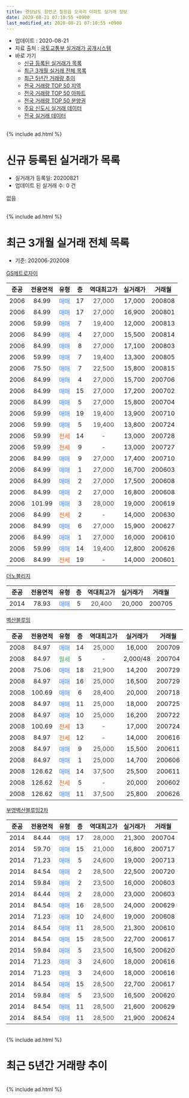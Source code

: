 ```yaml
---
title: 경상남도 함안군 칠원읍 오곡리 아파트 실거래 정보
date: 2020-08-21 07:10:55 +0900
last_modified_at: 2020-08-21 07:10:55 +0900
---
```


* 업데이트 : 2020-08-21
* 자료 출처 : [국토교통부 실거래가 공개시스템](http://rt.molit.go.kr)
* 바로 가기
    * [신규 등록된 실거래가 목록](#신규-등록된-실거래가-목록)
    * [최근 3개월 실거래 전체 목록](#최근-3개월-실거래-전체-목록)
    * [최근 5년간 거래량 추이](#최근-5년간-거래량-추이)
    * [전국 거래량 TOP 50 지역](https://inasie.github.io/apt-trade-info/최근-3개월-전국에서-가장-거래가-많이-발생한-지역)
    * [전국 거래량 TOP 50 아파트](https://inasie.github.io/apt-trade-info/최근-3개월-전국에서-가장-거래가-많이-발생한-아파트)
    * [전국 거래량 TOP 50 분양권](https://inasie.github.io/apt-trade-info/최근-3개월-전국에서-가장-거래가-많이-발생한-분양권)
    * [주요 신도시 실거래 데이터](https://inasie.github.io/apt-trade-info/주요-신도시)
    * [전국 실거래 데이터](https://inasie.github.io/apt-trade-info/전국)
<br>
{% include ad.html %}
<br>

# 신규 등록된 실거래가 목록
* 실거래가 등록일: 20200821
* 업데이트 된 실거래 수: 0 건

없음

<br>
{% include ad.html %}
<br>

# 최근 3개월 실거래 전체 목록
* 기준: 202006-202008


[GS메트로자이](https://search.naver.com/search.naver?query=%EA%B2%BD%EC%83%81%EB%82%A8%EB%8F%84+%ED%95%A8%EC%95%88%EA%B5%B0+%EC%B9%A0%EC%9B%90%EC%9D%8D+%EC%98%A4%EA%B3%A1%EB%A6%AC+GS%EB%A9%94%ED%8A%B8%EB%A1%9C%EC%9E%90%EC%9D%B4)

|준공|전용면적|유형|층|역대최고가|실거래가|거래월|
|:---:|:---:|:---:|:---:|:---:|:---:|:---:|
|2006|84.99|<span style="color:#4285f3">매매</span>|17|<span style="color:#444444">27,000</span>|17,000|200808|
|2006|84.99|<span style="color:#4285f3">매매</span>|17|<span style="color:#444444">27,000</span>|16,900|200801|
|2006|59.99|<span style="color:#4285f3">매매</span>|7|<span style="color:#444444">19,400</span>|12,000|200813|
|2006|84.99|<span style="color:#4285f3">매매</span>|4|<span style="color:#444444">27,000</span>|15,500|200814|
|2006|84.99|<span style="color:#4285f3">매매</span>|8|<span style="color:#444444">27,000</span>|17,100|200803|
|2006|59.99|<span style="color:#4285f3">매매</span>|7|<span style="color:#444444">19,400</span>|13,300|200805|
|2006|75.50|<span style="color:#4285f3">매매</span>|7|<span style="color:#444444">22,500</span>|15,800|200815|
|2006|84.99|<span style="color:#4285f3">매매</span>|4|<span style="color:#444444">27,000</span>|15,700|200706|
|2006|84.99|<span style="color:#4285f3">매매</span>|15|<span style="color:#444444">27,000</span>|17,200|200702|
|2006|84.99|<span style="color:#4285f3">매매</span>|5|<span style="color:#444444">27,000</span>|15,800|200704|
|2006|59.99|<span style="color:#4285f3">매매</span>|19|<span style="color:#444444">19,400</span>|13,900|200710|
|2006|59.99|<span style="color:#4285f3">매매</span>|5|<span style="color:#444444">19,400</span>|13,800|200724|
|2006|59.99|<span style="color:#ff5a00">전세</span>|14|<span style="color:#444444">-</span>|13,000|200728|
|2006|59.99|<span style="color:#ff5a00">전세</span>|9|<span style="color:#444444">-</span>|13,000|200727|
|2006|84.99|<span style="color:#4285f3">매매</span>|9|<span style="color:#444444">27,000</span>|17,400|200710|
|2006|84.99|<span style="color:#4285f3">매매</span>|1|<span style="color:#444444">27,000</span>|16,700|200603|
|2006|84.99|<span style="color:#4285f3">매매</span>|2|<span style="color:#444444">27,000</span>|17,500|200608|
|2006|84.99|<span style="color:#4285f3">매매</span>|2|<span style="color:#444444">27,000</span>|16,800|200608|
|2006|101.99|<span style="color:#4285f3">매매</span>|3|<span style="color:#444444">28,000</span>|19,000|200619|
|2006|84.99|<span style="color:#ff5a00">전세</span>|2|<span style="color:#444444">-</span>|14,000|200630|
|2006|84.99|<span style="color:#4285f3">매매</span>|6|<span style="color:#444444">27,000</span>|15,900|200627|
|2006|84.99|<span style="color:#4285f3">매매</span>|1|<span style="color:#444444">27,000</span>|16,000|200610|
|2006|59.99|<span style="color:#4285f3">매매</span>|14|<span style="color:#444444">19,400</span>|12,800|200626|
|2006|84.99|<span style="color:#ff5a00">전세</span>|19|<span style="color:#444444">-</span>|14,000|200601|

[더노블리지](https://search.naver.com/search.naver?query=%EA%B2%BD%EC%83%81%EB%82%A8%EB%8F%84+%ED%95%A8%EC%95%88%EA%B5%B0+%EC%B9%A0%EC%9B%90%EC%9D%8D+%EC%98%A4%EA%B3%A1%EB%A6%AC+%EB%8D%94%EB%85%B8%EB%B8%94%EB%A6%AC%EC%A7%80)

|준공|전용면적|유형|층|역대최고가|실거래가|거래월|
|:---:|:---:|:---:|:---:|:---:|:---:|:---:|
|2014|78.93|<span style="color:#4285f3">매매</span>|5|<span style="color:#444444">20,400</span>|20,000|200705|

[벽산블루밍](https://search.naver.com/search.naver?query=%EA%B2%BD%EC%83%81%EB%82%A8%EB%8F%84+%ED%95%A8%EC%95%88%EA%B5%B0+%EC%B9%A0%EC%9B%90%EC%9D%8D+%EC%98%A4%EA%B3%A1%EB%A6%AC+%EB%B2%BD%EC%82%B0%EB%B8%94%EB%A3%A8%EB%B0%8D)

|준공|전용면적|유형|층|역대최고가|실거래가|거래월|
|:---:|:---:|:---:|:---:|:---:|:---:|:---:|
|2008|84.97|<span style="color:#4285f3">매매</span>|14|<span style="color:#444444">25,000</span>|16,000|200709|
|2008|84.97|<span style="color:#34a853">월세</span>|5|<span style="color:#444444">-</span>|2,000/48|200704|
|2008|75.06|<span style="color:#4285f3">매매</span>|18|<span style="color:#444444">21,900</span>|14,200|200729|
|2008|84.97|<span style="color:#4285f3">매매</span>|16|<span style="color:#444444">25,000</span>|16,500|200729|
|2008|100.69|<span style="color:#4285f3">매매</span>|6|<span style="color:#444444">28,400</span>|20,000|200718|
|2008|84.97|<span style="color:#4285f3">매매</span>|11|<span style="color:#444444">25,000</span>|18,000|200725|
|2008|84.97|<span style="color:#4285f3">매매</span>|10|<span style="color:#444444">25,000</span>|16,200|200722|
|2008|100.69|<span style="color:#ff5a00">전세</span>|13|<span style="color:#444444">-</span>|17,000|200724|
|2008|84.97|<span style="color:#ff5a00">전세</span>|12|<span style="color:#444444">-</span>|14,000|200616|
|2008|84.97|<span style="color:#4285f3">매매</span>|9|<span style="color:#444444">25,000</span>|15,500|200611|
|2008|84.97|<span style="color:#4285f3">매매</span>|1|<span style="color:#444444">25,000</span>|14,700|200606|
|2008|126.62|<span style="color:#4285f3">매매</span>|14|<span style="color:#444444">37,500</span>|25,500|200611|
|2008|126.62|<span style="color:#ff5a00">전세</span>|5|<span style="color:#444444">-</span>|20,000|200602|
|2008|126.62|<span style="color:#4285f3">매매</span>|11|<span style="color:#444444">37,500</span>|25,800|200626|

[부영벽산블루밍2차](https://search.naver.com/search.naver?query=%EA%B2%BD%EC%83%81%EB%82%A8%EB%8F%84+%ED%95%A8%EC%95%88%EA%B5%B0+%EC%B9%A0%EC%9B%90%EC%9D%8D+%EC%98%A4%EA%B3%A1%EB%A6%AC+%EB%B6%80%EC%98%81%EB%B2%BD%EC%82%B0%EB%B8%94%EB%A3%A8%EB%B0%8D2%EC%B0%A8)

|준공|전용면적|유형|층|역대최고가|실거래가|거래월|
|:---:|:---:|:---:|:---:|:---:|:---:|:---:|
|2014|84.44|<span style="color:#4285f3">매매</span>|17|<span style="color:#444444">28,000</span>|21,300|200704|
|2014|59.70|<span style="color:#4285f3">매매</span>|15|<span style="color:#444444">21,000</span>|16,800|200717|
|2014|71.23|<span style="color:#4285f3">매매</span>|5|<span style="color:#444444">24,600</span>|19,000|200713|
|2014|84.54|<span style="color:#4285f3">매매</span>|2|<span style="color:#444444">28,500</span>|22,500|200720|
|2014|59.84|<span style="color:#4285f3">매매</span>|2|<span style="color:#444444">23,500</span>|16,000|200603|
|2014|84.44|<span style="color:#4285f3">매매</span>|2|<span style="color:#444444">28,000</span>|23,000|200603|
|2014|84.54|<span style="color:#4285f3">매매</span>|16|<span style="color:#444444">28,500</span>|24,000|200629|
|2014|71.23|<span style="color:#4285f3">매매</span>|10|<span style="color:#444444">24,600</span>|19,000|200608|
|2014|84.54|<span style="color:#4285f3">매매</span>|11|<span style="color:#444444">28,500</span>|21,300|200610|
|2014|84.54|<span style="color:#4285f3">매매</span>|15|<span style="color:#444444">28,500</span>|22,700|200617|
|2014|59.84|<span style="color:#4285f3">매매</span>|5|<span style="color:#444444">23,500</span>|16,500|200620|
|2014|71.23|<span style="color:#4285f3">매매</span>|3|<span style="color:#444444">24,600</span>|18,000|200616|
|2014|71.23|<span style="color:#4285f3">매매</span>|3|<span style="color:#444444">24,600</span>|18,000|200616|
|2014|84.54|<span style="color:#4285f3">매매</span>|15|<span style="color:#444444">28,500</span>|22,700|200617|
|2014|59.84|<span style="color:#4285f3">매매</span>|5|<span style="color:#444444">23,500</span>|16,500|200620|
|2014|84.54|<span style="color:#4285f3">매매</span>|11|<span style="color:#444444">28,500</span>|21,600|200629|
|2014|84.54|<span style="color:#4285f3">매매</span>|11|<span style="color:#444444">28,500</span>|21,900|200624|


<br>
{% include ad.html %}
<br>

# 최근 5년간 거래량 추이


<div style="width:100%;">
    <canvas id="deal_progress" height="200"></canvas>
</div>

<script>
new Chart(document.getElementById("deal_progress"), {
    type: 'line',
    data: {
        labels: ['201508','201509','201510','201511','201512','201601','201602','201603','201604','201605','201606','201607','201608','201609','201610','201611','201612','201701','201702','201703','201704','201705','201706','201707','201708','201709','201710','201711','201712','201801','201802','201803','201804','201805','201806','201807','201808','201809','201810','201811','201812','201901','201902','201903','201904','201905','201906','201907','201908','201909','201910','201911','201912','202001','202002','202003','202004','202005','202006','202007','202008'],
        datasets: [{
            label: '매매',
            pointRadius: 1,
            data: [13, 19, 26, 21, 20, 20, 11, 20, 8, 13, 9, 15, 7, 20, 19, 24, 17, 3, 4, 19, 10, 10, 9, 14, 13, 9, 13, 9, 11, 11, 8, 22, 7, 5, 7, 5, 9, 14, 11, 11, 6, 7, 11, 9, 6, 7, 14, 11, 11, 14, 13, 11, 12, 21, 17, 21, 17, 10, 24, 17, 7],
            borderColor: "rgba(255, 201, 14, 1)",
            backgroundColor: "rgba(255, 201, 14, 0.5)",
            fill: false,
            lineTension: 0
        },{
            label: '전월세',
            pointRadius: 1,
            data: [1, 6, 8, 7, 5, 16, 11, 8, 7, 9, 9, 11, 11, 10, 19, 7, 9, 8, 13, 9, 6, 8, 4, 7, 15, 10, 5, 8, 11, 10, 9, 9, 8, 9, 5, 9, 16, 14, 10, 8, 3, 17, 8, 10, 5, 7, 3, 19, 8, 5, 6, 9, 9, 12, 9, 7, 8, 6, 4, 4, 0],
            borderColor: "rgba(0, 141, 185, 1)",
            backgroundColor: "rgba(0, 141, 185, 0.5)",
            fill: false,
            lineTension: 0
        }
        ]
    },
    options: {
        responsive: true,
        title: {
            display: false
        },
        tooltips: {
            mode: 'index',
            intersect: false
        },
        hover: {
            mode: 'nearest',
            intersect: true
        },
        scales: {
            xAxes: [{
                display: true,
                scaleLabel: {
                    display: true,
                    labelString: '년/월'
                }
            }],
            yAxes: [{
                display: true,
                ticks: {
                    suggestedMin: 0,
                },
                scaleLabel: {
                    display: true,
                    labelString: '실거래 수'
                }
            }]
        }
    }
});

</script>


<br>
{% include ad.html %}
<br>

